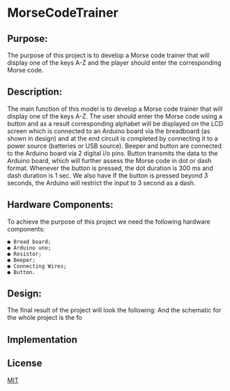 # MorseCodeTrainer
## Purpose:

  The purpose of this project is to develop a Morse code trainer that will display one of
  the keys A-Z and the player should enter the corresponding Morse code.
 
## Description:

  The main function of this model is to develop a Morse code trainer that will display one of
  the keys A-Z. The user should enter the Morse code using a button and as a result
  corresponding alphabet will be displayed on the LCD screen which is connected to an
  Arduino board via the breadboard (as shown in design) and at the end circuit is
  completed by connecting it to a power source (batteries or USB source). Beeper and
  button are connected to the Arduino board via 2 digital i/o pins. Button transmits the data
  to the Arduino board, which will further assess the Morse code in dot or dash format.
  Whenever the button is pressed, the dot duration is 300 ms and dash duration is 1 sec. We also have  If the button is pressed beyond 3 seconds, the Arduino will restrict the
  input to 3 second as a dash.
  
## Hardware Components:

  To achieve the purpose of this project we need the following hardware components:
  
    ● Bread board;
    ● Arduino uno;
    ● Resistor;
    ● Beeper;
    ● Connecting Wires;
    ● Button.

## Design:

  The final result of the project will look the following:
  And the schematic for the whole project is the fo

## Implementation

## License
[MIT](https://choosealicense.com/licenses/mit/)
